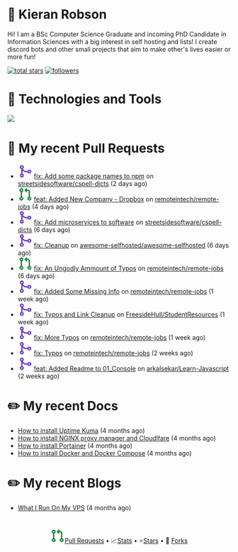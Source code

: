# 👋 Kieran Robson

Hi! I am a BSc Computer Science Graduate and incoming PhD Candidate in Information Sciences with a big interest in self hosting and lists! I create discord bots and other small projects that aim to make other's lives easier or more fun!

<p>
<a href="https://github.com/KieranRobson?tab=repositories&q=&type=&language=&sort=stargazers">
    <img alt="total stars" title="Total stars on GitHub" src="https://custom-icon-badges.demolab.com/github/stars/KieranRobson?color=55960c&style=for-the-badge&labelColor=488207&logo=star"/></a>
  <a href="https://github.com/KieranRobson?tab=followers">
    <img alt="followers" title="Follow me on Github" src="https://custom-icon-badges.demolab.com/github/followers/KieranRobson?color=236ad3&labelColor=1155ba&style=for-the-badge&logo=person-add&label=Follow&logoColor=white"/></a>
</p>

# 🤖 Technologies and Tools
![](https://skills.thijs.gg/icons?i=js,docker,mongo,discord,vscode,nodejs&theme=light)

# 🔨 My recent Pull Requests

- ![](./assets/pr-merged.svg) [fix: Add some package names to npm](https://github.com/streetsidesoftware/cspell-dicts/pull/1517) on [streetsidesoftware/cspell-dicts](https://github.com/streetsidesoftware/cspell-dicts) (2 days ago)
- ![](./assets/pr-open.svg) [feat: Added New Company - Dropbox](https://github.com/remoteintech/remote-jobs/pull/1518) on [remoteintech/remote-jobs](https://github.com/remoteintech/remote-jobs) (4 days ago)
- ![](./assets/pr-merged.svg) [fix: Add microservices to software](https://github.com/streetsidesoftware/cspell-dicts/pull/1511) on [streetsidesoftware/cspell-dicts](https://github.com/streetsidesoftware/cspell-dicts) (6 days ago)
- ![](./assets/pr-merged.svg) [fix: Cleanup](https://github.com/awesome-selfhosted/awesome-selfhosted/pull/3350) on [awesome-selfhosted/awesome-selfhosted](https://github.com/awesome-selfhosted/awesome-selfhosted) (6 days ago)
- ![](./assets/pr-open.svg) [fix: An Ungodly Ammount of Typos](https://github.com/remoteintech/remote-jobs/pull/1505) on [remoteintech/remote-jobs](https://github.com/remoteintech/remote-jobs) (6 days ago)
- ![](./assets/pr-merged.svg) [fix: Added Some Missing Info](https://github.com/remoteintech/remote-jobs/pull/1449) on [remoteintech/remote-jobs](https://github.com/remoteintech/remote-jobs) (1 week ago)
- ![](./assets/pr-merged.svg) [fix: Typos and Link Cleanup](https://github.com/FreesideHull/StudentResources/pull/14) on [FreesideHull/StudentResources](https://github.com/FreesideHull/StudentResources) (1 week ago)
- ![](./assets/pr-merged.svg) [fix: More Typos](https://github.com/remoteintech/remote-jobs/pull/1445) on [remoteintech/remote-jobs](https://github.com/remoteintech/remote-jobs) (1 week ago)
- ![](./assets/pr-merged.svg) [fix: Typos](https://github.com/remoteintech/remote-jobs/pull/1442) on [remoteintech/remote-jobs](https://github.com/remoteintech/remote-jobs) (2 weeks ago)
- ![](./assets/pr-merged.svg) [feat: Added Readme to 01_Console](https://github.com/arkalsekar/Learn-Javascript/pull/24) on [arkalsekar/Learn-Javascript](https://github.com/arkalsekar/Learn-Javascript) (2 weeks ago)

# ✏️ My recent Docs

- [How to install Uptime Kuma](https://kieranrobson.com/docs/uptimekuma/) (4 months ago)
- [How to install NGINX proxy manager and Cloudlfare](https://kieranrobson.com/docs/nginxproxymanager/) (4 months ago)
- [How to install Portainer](https://kieranrobson.com/docs/portainer/) (4 months ago)
- [How to install Docker and Docker Compose](https://kieranrobson.com/docs/docker-and-docker-compose/) (4 months ago)

# ✏️ My recent Blogs

- [What I Run On My VPS](https://kieranrobson.com/blog/whatirunonmyvps/) (4 months ago)

#

<center>

![](./assets/pr-open.svg)[Pull Requests](/pages/PR.md) •
📈[Stats](/pages/STATS.md) •
⭐[Stars](pages/STARRED-REPOS.md) •
🍴 [Forks](https://github.com/forks-by-kieran)

</center>